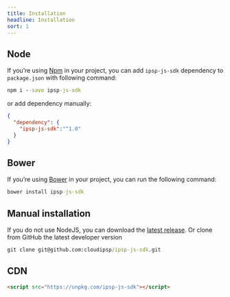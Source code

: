 ```yaml
---
title: Installation
headline: Installation
sort: 1
---
```


## Node

If you’re using [Npm](https://npmjs.com/) in your project, you can add `ipsp-js-sdk` dependency to `package.json` 
with following command:

```cmd
npm i --save ipsp-js-sdk
```

or add dependency manually:

```json
{
  "dependency": {
    "ipsp-js-sdk":"^1.0"
  }
}
```

## Bower

If you’re using [Bower](https://bower.io/) in your project, you can run the following command:

```cmd
bower install ipsp-js-sdk
```

## Manual installation

If you do not use NodeJS, you can download the
[latest release](https://github.com/cloudipsp/ipsp-js-sdk/releases).
Or clone from GitHub the latest developer version
```cmd
git clone git@github.com:cloudipsp/ipsp-js-sdk.git
```

## CDN

```html
<script src="https://unpkg.com/ipsp-js-sdk"></script>
```